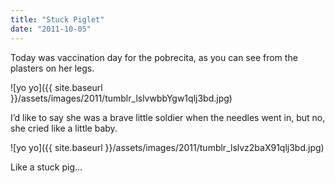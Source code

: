 ```yaml
---
title: "Stuck Piglet"
date: "2011-10-05"
---
```


Today was vaccination day for the pobrecita, as you can see from the plasters on her legs.

![yo yo]({{ site.baseurl }}/assets/images/2011/tumblr_lslvwbbYgw1qlj3bd.jpg)

I’d like to say she was a brave little soldier when the needles went in, but no, she cried like a little baby.

![yo yo]({{ site.baseurl }}/assets/images/2011/tumblr_lslvz2baX91qlj3bd.jpg)

Like a stuck pig…
